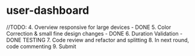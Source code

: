 # user-dashboard

//TODO:
4. Overview responsive for large devices - DONE
5. Color Correction & small fine design changes - DONE
6. Duration Validation - DONE
TESTING
7. Code review and refactor and splitting
8. In next round, code commenting
9. Submit

